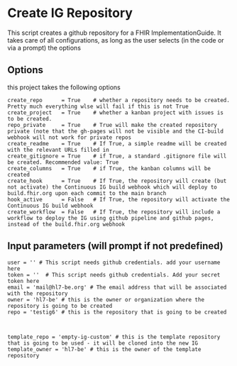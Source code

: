 # Create IG Repository

This script creates a github repository for a FHIR ImplementationGuide. It takes care of all configurations, as long as the user selects (in the code or via a prompt) the options


## Options
this project takes the following options

```
create_repo      = True    # whether a repository needs to be created. Pretty much everything wlse will fail if this is not True 
create_project   = True    # whether a kanban project with issues is to be created.
repo_private     = True    # True will make the created repository private (note that the gh-pages will not be visible and the CI-build webhook will not work for private repos
create_readme    = True    # If True, a simple readme will be created with the relevant URLs filled in
create_gitignore = True    # if True, a standard .gitignore file will be created. Recommended value: True
create_columns   = True    # if True, the kanban columns will be created
create_hook      = True    # If True, the repository will create (but not activate) the Continuous IG build webhook which will deploy to build.fhir.org upon each commit to the main branch
hook_active      = False   # If True, the repository will activate the Continuous IG build webhook
create_workflow  = False   # If True, the repository will include a workflow to deploy the IG using github pipeline and github pages, instead of the build.fhir.org webhook
```

## Input parameters (will prompt if not predefined)
```
user = '' # This script needs github credentials. add your username here
token = ''  # This script needs github credentials. Add your secret token here
email = 'mail@hl7-be.org' # The email address that will be associated with the repository
owner = 'hl7-be' # this is the owner or organization where the repository is going to be created
repo = 'testig6' # this is the repository that is going to be created



template_repo = 'empty-ig-custom' # this is the template repository that is going to be used - it will be cloned into the new IG
template_owner = 'hl7-be' # this is the owner of the template repository
```
